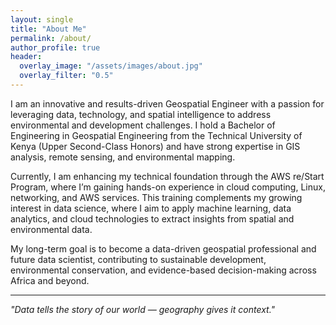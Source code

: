 ```yaml
---
layout: single
title: "About Me"
permalink: /about/
author_profile: true
header:
  overlay_image: "/assets/images/about.jpg"
  overlay_filter: "0.5"
---
```


I am an innovative and results-driven Geospatial Engineer with a passion for leveraging data, technology, and spatial intelligence to address environmental and development challenges. I hold a Bachelor of Engineering in Geospatial Engineering from the Technical University of Kenya (Upper Second-Class Honors) and have strong expertise in GIS analysis, remote sensing, and environmental mapping.

Currently, I am enhancing my technical foundation through the AWS re/Start Program, where I’m gaining hands-on experience in cloud computing, Linux, networking, and AWS services. This training complements my growing interest in data science, where I aim to apply machine learning, data analytics, and cloud technologies to extract insights from spatial and environmental data.

My long-term goal is to become a data-driven geospatial professional and future data scientist, contributing to sustainable development, environmental conservation, and evidence-based decision-making across Africa and beyond.

---

*"Data tells the story of our world — geography gives it context."*
